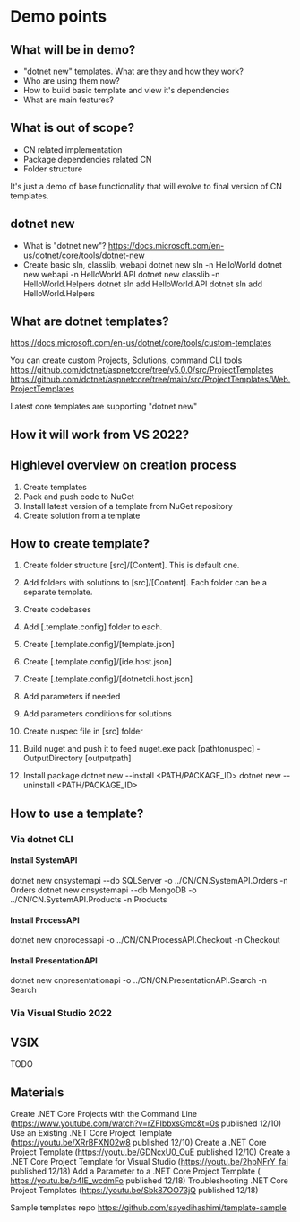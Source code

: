# Demo points

## What will be in demo?
- "dotnet new" templates. What are they and how they work?
- Who are using them now?
- How to build basic template and view it's dependencies
- What are main features?

## What is out of scope?
- CN related implementation
- Package dependencies related CN
- Folder structure

It's just a demo of base functionality that will evolve to final version of CN templates.

## dotnet new
- What is "dotnet new"? 
  https://docs.microsoft.com/en-us/dotnet/core/tools/dotnet-new
- Create basic sln, classlib, webapi
dotnet new sln -n HelloWorld
dotnet new webapi -n HelloWorld.API
dotnet new classlib -n HelloWorld.Helpers
dotnet sln add HelloWorld.API
dotnet sln add HelloWorld.Helpers

## What are dotnet templates?
https://docs.microsoft.com/en-us/dotnet/core/tools/custom-templates

You can create custom Projects, Solutions, command CLI tools
https://github.com/dotnet/aspnetcore/tree/v5.0.0/src/ProjectTemplates
https://github.com/dotnet/aspnetcore/tree/main/src/ProjectTemplates/Web.ProjectTemplates

Latest core templates are supporting "dotnet new"

## How it will work from VS 2022?

## Highlevel overview on creation process

1) Create templates
2) Pack and push code to NuGet
3) Install latest version of a template from NuGet repository
4) Create solution from a template

## How to create template?
1) Create folder structure [src]/[Content]. This is default one.
2) Add folders with solutions to [src]/[Content]. Each folder can be a separate template.
3) Create codebases
4) Add [.template.config] folder to each.
5) Create [.template.config]/[template.json]
6) Create [.template.config]/[ide.host.json]
7) Create [.template.config]/[dotnetcli.host.json]
8) Add parameters if needed
9) Add parameters conditions for solutions
10) Create nuspec file in [src] folder

11) Build nuget and push it to feed
nuget.exe pack [pathtonuspec] -OutputDirectory [outputpath]

12) Install package
dotnet new --install <PATH/PACKAGE_ID>
dotnet new --uninstall <PATH/PACKAGE_ID>

## How to use a template?
### Via dotnet CLI

#### Install SystemAPI
dotnet new cnsystemapi --db SQLServer -o ../CN/CN.SystemAPI.Orders -n Orders
dotnet new cnsystemapi --db MongoDB -o ../CN/CN.SystemAPI.Products -n Products

#### Install ProcessAPI
dotnet new cnprocessapi -o ../CN/CN.ProcessAPI.Checkout -n Checkout

#### Install PresentationAPI
dotnet new cnpresentationapi -o ../CN/CN.PresentationAPI.Search -n Search

### Via Visual Studio 2022

## VSIX
TODO

## Materials
Create .NET Core Projects with the Command Line (https://www.youtube.com/watch?v=rZFIbbxsGmc&t=0s published 12/10)
Use an Existing .NET Core Project Template (https://youtu.be/XRrBFXN02w8 published 12/10)
Create a .NET Core Project Template (https://youtu.be/GDNcxU0_OuE published 12/10)
Create a .NET Core Project Template for Visual Studio (https://youtu.be/2hpNFrY_faI published 12/18)
Add a Parameter to a .NET Core Project Template ( https://youtu.be/o4lE_wcdmFo published 12/18)
Troubleshooting .NET Core Project Templates (https://youtu.be/Sbk87OO73jQ published 12/18)

Sample templates repo https://github.com/sayedihashimi/template-sample